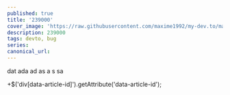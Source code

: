 ```yaml
---
published: true
title: '239000'
cover_image: 'https://raw.githubusercontent.com/maxime1992/my-dev.to/master/blog-posts/manage-dev-to-blog-posts-with-continuous-deployment/assets/github-travis-dev-to.png'
description: 239000
tags: devto, bug
series:
canonical_url:
---
```

dat
ada
ad
as
a
s
sa

+$('div[data-article-id]').getAttribute('data-article-id');


